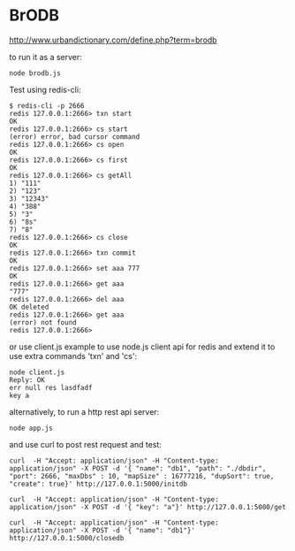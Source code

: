 BrODB
=====

http://www.urbandictionary.com/define.php?term=brodb

to run it as a server:

    node brodb.js

Test using redis-cli:

    $ redis-cli -p 2666
    redis 127.0.0.1:2666> txn start
    OK
    redis 127.0.0.1:2666> cs start
    (error) error, bad cursor command
    redis 127.0.0.1:2666> cs open
    OK
    redis 127.0.0.1:2666> cs first
    OK
    redis 127.0.0.1:2666> cs getAll
    1) "111"
    2) "123"
    3) "12343"
    4) "388"
    5) "3"
    6) "8s"
    7) "8"
    redis 127.0.0.1:2666> cs close
    OK
    redis 127.0.0.1:2666> txn commit
    OK
    redis 127.0.0.1:2666> set aaa 777
    OK
    redis 127.0.0.1:2666> get aaa
    "777"
    redis 127.0.0.1:2666> del aaa
    OK deleted
    redis 127.0.0.1:2666> get aaa
    (error) not found
    redis 127.0.0.1:2666> 

or use client.js example to use node.js client api for redis and extend it to use extra commands 'txn' and 'cs':

    node client.js 
    Reply: OK
    err null res lasdfadf
    key a

alternatively, to run a http rest api server:

    node app.js

and use curl to post rest request and test:

    curl  -H "Accept: application/json" -H "Content-type: application/json" -X POST -d '{ "name": "db1", "path": "./dbdir", "port": 2666, "maxDbs" : 10, "mapSize" : 16777216, "dupSort": true, "create": true}' http://127.0.0.1:5000/initdb

    curl  -H "Accept: application/json" -H "Content-type: application/json" -X POST -d '{ "key": "a"}' http://127.0.0.1:5000/get

    curl  -H "Accept: application/json" -H "Content-type: application/json" -X POST -d '{ "name": "db1"}' http://127.0.0.1:5000/closedb
